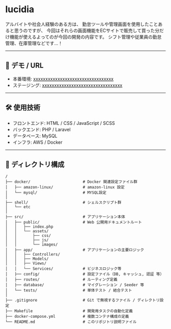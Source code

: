 # lucidia
アルバイトや社会人経験のある方は、
勤怠ツールや管理画面を使用したことあると思うのですが、
今回はそれらの画面機能をECサイトで販売して買った分だけ機能が使えるよってのが今回の開発の内容です。
シフト管理や従業員の勤怠管理、在庫管理などです...！

---

## 🚀 デモ / URL
- 本番環境: [xxxxxxxxxxxxxxxxxxxxxxxxxxxxxxxxx](xxxxxxxxxxxxxxxxxxxxxxxxxxxxxxxxx)  
- ステージング: [xxxxxxxxxxxxxxxxxxxxxxxxxxxxxxxxx](xxxxxxxxxxxxxxxxxxxxxxxxxxxxxxxxx)  

---

## 🛠️ 使用技術
- フロントエンド: HTML / CSS / JavaScript / SCSS
- バックエンド: PHP / Laravel
- データベース: MySQL
- インフラ: AWS / Docker

---

## 📂 ディレクトリ構成

```
/
├── docker/                       # Docker 関連設定ファイル群
│   ├── amazon-linux/             # amazon-linux 設定
│   └── mysql/                    # MYSQL設定
│
├── shell/                        # シェルスクリプト群
│   └── etc
│
├── src/                          # アプリケーション本体
│   ├── public/                   # Web 公開用ドキュメントルート
│   │   ├── index.php
│   │   └── assets/
│   │       ├── css/
│   │       ├── js/
│   │       └── images/
│   ├── app/                      # アプリケーションの主要ロジック
│   │   ├── Controllers/
│   │   ├── Models/
│   │   ├── Views/
│   │   └── Services/             # ビジネスロジック等
│   ├── config/                   # 設定ファイル（DB, キャッシュ, 認証 等）
│   ├── routes/                   # ルーティング定義
│   ├── database/                 # マイグレーション / Seeder 等
│   └── tests/                    # 単体テスト / 結合テスト
│
├── .gitignore                    # Git で無視するファイル / ディレクトリ設定
├── Makefile                      # 開発用タスクの自動化定義
├── docker-compose.yml            # 複数コンテナ構成の定義
└── README.md                     # このリポジトリ説明ファイル
```